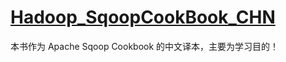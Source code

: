 # [Hadoop\_SqoopCookBook\_CHN](https://github.com/Shadow-Hunter-X/Hadoop_SqoopCookBook_CHN)

本书作为 Apache Sqoop Cookbook 的中文译本，主要为学习目的！


